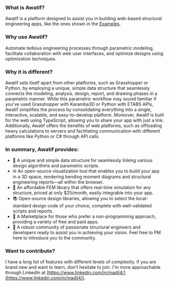 ### What is Awatif?

Awatif is a platform designed to assist you in building web-based structural engineering apps, like the ones shown in the [Examples](https://awatif.co/examples/).

### Why use Awatif?

Automate tedious engineering processes through parametric modeling, facilitate collaboration with web user interfaces, and optimize designs using optimization techniques.

### Why it is different?

Awatif sets itself apart from other platforms, such as Grasshopper or Python, by employing a unique, simple data structure that seamlessly connects the modeling, analysis, design, report, and drawing phases in a parametric manner. While this parametric workflow may sound familiar if you've used Grasshopper with Karamba3D or Python with ETABS APIs, Awatif simplifies the process by consolidating everything into a single, interactive, scalable, and easy-to-develop platform. Moreover, Awatif is built for the web using TypeScript, allowing you to share your app with just a link. Additionally, Awatif offers the benefits of web platforms, such as offloading heavy calculations to servers and facilitating communication with different platforms like Python or C# through API calls.

### In summary, Awatif provides:

- 🔄 A unique and simple data structure for seamlessly linking various design algorithms and parametric scripts.
- 🌐 An open-source visualization tool that enables you to build your app in a 3D space, rendering bending moment diagrams and structural engineering reports—all within the browser.
- 💸 An affordable FEM library that offers real-time simulation for any structure, priced at only $25/month, easily integrable into your app.
- 📚 Open-source design libraries, allowing you to select the local-standard design code of your choice, complete with well-validated scripts and reports.
- 🛒 A Marketplace for those who prefer a non-programming approach, providing a variety of free and paid apps.
- 👥 A robust community of passionate structural engineers and developers ready to assist you in achieving your vision. Feel free to PM here to introduce you to the community.

### Want to contribute?

I have a long list of features with different levels of complexity. If you are brand new and want to learn, don't hesitate to join. I'm more approachable through LinkedIn at [https://www.linkedin.com/in/madil4/](https://www.linkedin.com/in/madil4/).
